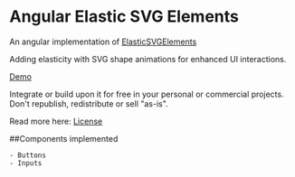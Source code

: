 Angular Elastic SVG Elements
=========

An angular implementation of [ElasticSVGElements](https://github.com/codrops/ElasticSVGElements)

Adding elasticity with SVG shape animations for enhanced UI interactions.

[Demo](http://tympanus.net/Development/ElasticSVGElements/)

Integrate or build upon it for free in your personal or commercial projects. Don't republish, redistribute or sell "as-is". 

Read more here: [License](http://tympanus.net/codrops/licensing/)


##Components implemented

    - Buttons
    - Inputs